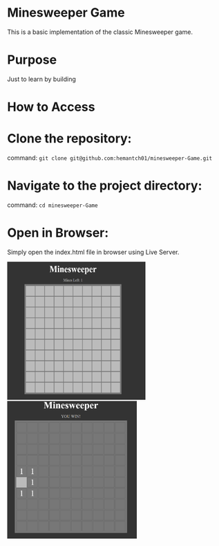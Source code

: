 # Minesweeper Game
This is a basic implementation of the classic Minesweeper game.

# Purpose
Just to learn by building


# How to Access

# Clone the repository:

 command: `git clone git@github.com:hemantch01/minesweeper-Game.git`

# Navigate to the project directory:

command: `cd minesweeper-Game`

# Open in Browser:
 Simply open the index.html file in browser using Live Server.


<div display="flexbox">
<img src="first.png" width="320" height="319"/>
<img src="second.png" width="300"/>
</div>
